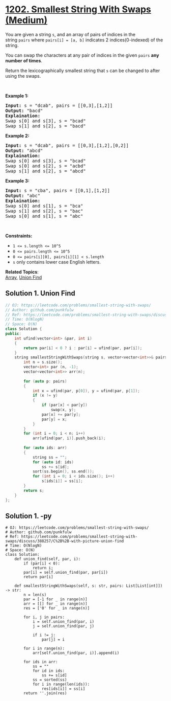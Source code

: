 # [1202. Smallest String With Swaps (Medium)](https://leetcode.com/problems/smallest-string-with-swaps/)

<p>You are given a string <code>s</code>, and an array of pairs of indices in the string&nbsp;<code>pairs</code>&nbsp;where&nbsp;<code>pairs[i] =&nbsp;[a, b]</code>&nbsp;indicates 2 indices(0-indexed) of the string.</p>

<p>You can&nbsp;swap the characters at any pair of indices in the given&nbsp;<code>pairs</code>&nbsp;<strong>any number of times</strong>.</p>

<p>Return the&nbsp;lexicographically smallest string that <code>s</code>&nbsp;can be changed to after using the swaps.</p>

<p>&nbsp;</p>
<p><strong>Example 1:</strong></p>

<pre><strong>Input:</strong> s = "dcab", pairs = [[0,3],[1,2]]
<strong>Output:</strong> "bacd"
<strong>Explaination:</strong> 
Swap s[0] and s[3], s = "bcad"
Swap s[1] and s[2], s = "bacd"
</pre>

<p><strong>Example 2:</strong></p>

<pre><strong>Input:</strong> s = "dcab", pairs = [[0,3],[1,2],[0,2]]
<strong>Output:</strong> "abcd"
<strong>Explaination: </strong>
Swap s[0] and s[3], s = "bcad"
Swap s[0] and s[2], s = "acbd"
Swap s[1] and s[2], s = "abcd"</pre>

<p><strong>Example 3:</strong></p>

<pre><strong>Input:</strong> s = "cba", pairs = [[0,1],[1,2]]
<strong>Output:</strong> "abc"
<strong>Explaination: </strong>
Swap s[0] and s[1], s = "bca"
Swap s[1] and s[2], s = "bac"
Swap s[0] and s[1], s = "abc"
</pre>

<p>&nbsp;</p>
<p><strong>Constraints:</strong></p>

<ul>
	<li><code>1 &lt;= s.length &lt;= 10^5</code></li>
	<li><code>0 &lt;= pairs.length &lt;= 10^5</code></li>
	<li><code>0 &lt;= pairs[i][0], pairs[i][1] &lt;&nbsp;s.length</code></li>
	<li><code>s</code>&nbsp;only contains lower case English letters.</li>
</ul>


**Related Topics**:  
[Array](https://leetcode.com/tag/array/), [Union Find](https://leetcode.com/tag/union-find/)

## Solution 1. Union Find

```cpp
// OJ: https://leetcode.com/problems/smallest-string-with-swaps/
// Author: github.com/punkfulw
// Ref: https://leetcode.com/problems/smallest-string-with-swaps/discuss/388257/C%2B%2B-with-picture-union-find
// Time: O(NlogN)
// Space: O(N)
class Solution {
public:
    int ufind(vector<int> &par, int i)
    {
        return par[i] < 0 ? i : par[i] = ufind(par, par[i]);
    }
    string smallestStringWithSwaps(string s, vector<vector<int>>& pairs) {
        int n = s.size();
        vector<int> par (n, -1);
        vector<vector<int>> arr(n);
        
        for (auto p: pairs)
        {
            int x = ufind(par, p[0]), y = ufind(par, p[1]);
            if (x != y)
            {
                if (par[x] < par[y])
                    swap(x, y);
                par[x] += par[y];
                par[y] = x;
            }
        }
        for (int i = 0; i < n; i++)
            arr[ufind(par, i)].push_back(i);
        
        for (auto ids: arr)
        {
            string ss = "";
            for (auto id: ids)
                ss += s[id];
            sort(ss.begin(), ss.end());
            for (int i = 0; i < ids.size(); i++)
                s[ids[i]] = ss[i];
        }
        return s;
    }
};
```

## Solution 1. -py

```python3
# OJ: https://leetcode.com/problems/smallest-string-with-swaps/
# Author: github.com/punkfulw
# Ref: https://leetcode.com/problems/smallest-string-with-swaps/discuss/388257/C%2B%2B-with-picture-union-find
# Time: O(NlogN)
# Space: O(N)
class Solution:
    def union_find(self, par, i):
        if (par[i] < 0):
            return i;
        par[i] = self.union_find(par, par[i])
        return par[i]
    
    def smallestStringWithSwaps(self, s: str, pairs: List[List[int]]) -> str:
        n = len(s)
        par = [-1 for _ in range(n)]
        arr = [[] for _ in range(n)]
        res = ['0' for _ in range(n)]
        
        for i, j in pairs:
            i = self.union_find(par, i)
            j = self.union_find(par, j)

            if i != j:
                par[j] = i
        
        for i in range(n):
            arr[self.union_find(par, i)].append(i) 
            
        for ids in arr:
            ss = ""
            for id in ids:
                ss += s[id]
            ss = sorted(ss)
            for i in range(len(ids)):
                res[ids[i]] = ss[i]
        return ''.join(res)
        
```
